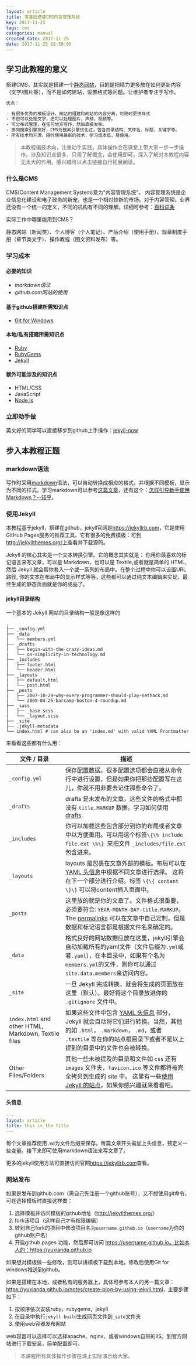 ```yaml
---
layout: article
title: 零基础搭建CMS内容管理系统
key: 2017-11-25
tags: cms
categories: manual
created_date: 2017-11-25
date: 2017-11-25 16:50:00
---
```


##  学习此教程的意义

搭建CMS，其实就是搭建一个[静态网站](https://baike.baidu.com/item/%E9%9D%99%E6%80%81%E7%BD%91%E7%AB%99/2776875)，目的是把精力更多放在如何更新内容（文字/图片等），而不是如何建站，设置格式等问题。让维护者专注于写作。

<!--more-->

```bash
优点：

- 有很多优秀的模板设计，网站的组建和网站的内容分离，可随时更换样式
- 不但可以处理文字，还可以处理图片、声频、视频等。
- 可分布式管理，在任何地方写作，然后直接发布。
- 面向搜索引擎友好，CMS为搜索引擎优化过，包含目录结构、文件名、标题、关键字等。
- 所有技术均开源，随时使用最新的技术，学习成本低，易使用。
```

> 本教程偏技术向，注重动手实践，具体操作会在课堂上带大家一步一步操作。涉及知识点很多，只需了解概念，会使用即可，深入了解对本教程内容无太大的作用。感兴趣可以点击链接自行拓展阅读。

### 什么是CMS

CMS(Content Management System)意为"内容管理系统"。 内容管理系统是企业信息化建设和电子政务的新宠，也是一个相对较新的市场。对于内容管理，业界还没有一个统一的定义，不同的机构有不同的理解。详细可参考：[百科词条](https://baike.baidu.com/item/%E5%86%85%E5%AE%B9%E7%AE%A1%E7%90%86%E7%B3%BB%E7%BB%9F)

实际工作中哪里能用到CMS？

静态网站（新闻类）、个人博客（个人笔记）、产品介绍（使用手册）、规章制度手册（章节类文字）、操作教程（图文资料发布）等。

### 学习成本

#### 必要的知识

- *markdown语法*
- *github.com网站的使用*

#### 基于github搭建所需知识点

- [Git for Windows](https://git-for-windows.github.io/)

#### 本地/私有搭建所需知识点

- [Ruby](http://www.ruby-lang.org/)
- [RubyGems](https://rubygems.org/pages/download)
- [Jekyll](https://jekyllrb.com/)

#### 额外可能涉及的知识点

- HTML/CSS
- JavaScript
- [Node.js](https://nodejs.org/)

### 立即动手做

英文好的同学可以直接移步到github上手操作：[jekyll-now](https://github.com/barryclark/jekyll-now)

## 步入本教程正题

### markdown语法

写作时采用[markdown](https://baike.baidu.com/item/markdown/3245829)语法，可以自动转换成相应的格式，并根据不同模板，显示为不同的样式。学习markdown可以参考[这篇文章](http://www.jianshu.com/p/q81RER)，还有这个：[怎样引导新手使用 Markdown？--知乎](https://www.zhihu.com/question/20409634)。

### 使用Jekyll

本教程基于jekyll，搭建在github，jekyll官网是<https://jekyllrb.com>，它是使用GitHub Pages服务的推荐工具。它有很多的免费模板：可到<http://jekyllthemes.org/>上查看并下载源码。

Jekyll 的核心其实是一个文本转换引擎。它的概念其实就是： 你用你最喜欢的标记语言来写文章，可以是 Markdown，也可以是 Textile,或者就是简单的 HTML, 然后 Jekyll 就会帮你套入一个或一系列的布局中。在整个过程中你可以设置URL路径, 你的文本在布局中的显示样式等等。这些都可以通过纯文本编辑来实现，最终生成的静态页面就是你的成品了。

#### jekyll目录结构

一个基本的 Jekyll 网站的目录结构一般是像这样的

```
.
├── _config.yml
├── _data
|   └── members.yml
├── _drafts
|   ├── begin-with-the-crazy-ideas.md
|   └── on-simplicity-in-technology.md
├── _includes
|   ├── footer.html
|   └── header.html
├── _layouts
|   ├── default.html
|   └── post.html
├── _posts
|   ├── 2007-10-29-why-every-programmer-should-play-nethack.md
|   └── 2009-04-26-barcamp-boston-4-roundup.md
├── _sass
|   ├── _base.scss
|   └── _layout.scss
├── _site
├── .jekyll-metadata
└── index.html # can also be an 'index.md' with valid YAML Frontmatter

```

来看看这些都有什么用：

| 文件 / 目录                                  | 描述                                       |
| ---------------------------------------- | ---------------------------------------- |
| `_config.yml`                            | 保存[配置](http://jekyll.com.cn/docs/configuration/)数据。很多配置选项都会直接从命令行中进行设置，但是如果你把那些配置写在这儿，你就不用非要去记住那些命令了。 |
| `_drafts`                                | drafts 是未发布的文章。这些文件的格式中都没有 `title.MARKUP` 数据。学习如何使用 [drafts](http://jekyll.com.cn/docs/drafts/). |
| `_includes`                              | 你可以加载这些包含部分到你的布局或者文章中以方便重用。可以用这个标签`\{\% include file.ext \%\} `来把文件 `_includes/file.ext` 包含进来。 |
| `_layouts`                               | layouts 是包裹在文章外部的模板。布局可以在 [YAML 头信息](http://jekyll.com.cn/docs/frontmatter/)中根据不同文章进行选择。 这将在下一个部分进行介绍。标签 `\{\{ content \}\}` 可以将content插入页面中。 |
| `_posts`                                 | 这里放的就是你的文章了。文件格式很重要，必须要符合: `YEAR-MONTH-DAY-title.MARKUP`。 The [permalinks](http://jekyll.com.cn/docs/permalinks/) 可以在文章中自己定制，但是数据和标记语言都是根据文件名来确定的。 |
| `_data`                                  | 格式良好的网站数据应放在这里，jekyll引擎会自动加载所有的yaml文件（文件后缀为`.yml`或者`.yaml`），在本目录中，如果有个名为`members.yml`的文件，则你可以通过`site.data.members`来访问内容。 |
| `_site`                                  | 一旦 Jekyll 完成转换，就会将生成的页面放在这里（默认）。最好将这个目录放进你的 `.gitignore` 文件中。 |
| `index.html` and other HTML, Markdown, Textile files | 如果这些文件中包含 [YAML 头信息](http://jekyll.com.cn/docs/frontmatter/) 部分，Jekyll 就会自动将它们进行转换。当然，其他的如 `.html`， `.markdown`， `.md`，或者 `.textile` 等在你的站点根目录下或者不是以上提到的目录中的文件也会被转换。 |
| Other Files/Folders                      | 其他一些未被提及的目录和文件如 `css` 还有 `images` 文件夹，`favicon.ico` 等文件都将被完全拷贝到生成的 site 中。 这里有一些[使用 Jekyll 的站点](http://jekyll.com.cn/docs/sites/)，如果你感兴趣就来看看吧。 |

#### 头信息

```yaml
---
layout: article
title: this_is_the_title
---
```

每个文章推荐使用`.md`为文件后缀来保存。每篇文章开头需加上头信息，预定义一些变量。接下来即可使用markdown语法来写文章了。

更多的jekyll使用方法可直接访问官网<https://jekyllrb.com>查看。

### 网站发布

如果是发布到github.com（需自己先注册一个github账号），又不想使用git命令，可在选择模板时直接这样做：

1. 选择模板并访问模板的github地址（<http://jekyllthemes.org/>）
2. fork该项目（这样自己才有权限编辑）
3. 转到自己fork的项目中修改项目名为`username.github.io`（`username`为你的github账户名）
4. 开启github pages 功能，然后即可访问 https://username.github.io。比如本人的：<https://yuxianda.github.io>

如果想对模板做一些修改，则可以讲模板下载到本地，修改后使用Git for windows推送到github。

如果是搭建在本地，或者私有的服务器上，具体可参考本人的另一篇文章：<https://yuxianda.github.io/notes/create-blog-by-using-jekyll.html>，主要步骤如下：

1. 按顺序依次安装ruby，rubygems，jekyll
2. 在目录中执行`jekyll build`生成网页文件到`_site`文件夹
3. 使用web容器发布网站

web容器可以选择可以选择apache、nginx、或者windows自带的IIS。到官方网站进行下载安装，简单配置即可。

> 本课程所有具体操作步骤在课上实际演示给大家。

